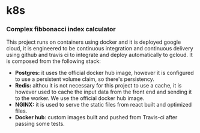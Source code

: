 # k8s
### Complex fibbonacci index calculator

This project runs on containers using docker and it is deployed google cloud, it is engineered to be continuous integration and continuous delivery using github and travis ci to integrate and deploy automatically to gcloud.
It is composed from the following stack:
- **Postgres:** it uses the official docker hub image, however it is configured to use a persistent volume claim, so there's persistency.
- **Redis:** althou it is not necessary for this project to use a cache, it is however used to cache the input data from the front end and sending it to the worker. We use the official docker hub image.
- **NGINX:** it is used to serve the static files from react built and optimized files. 
- **Docker hub**: custom images built and pushed from Travis-ci after passing some tests.

